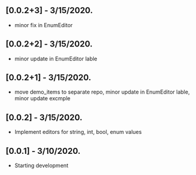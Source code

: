 ## [0.0.2+3] - 3/15/2020.

* minor fix in EnumEditor

## [0.0.2+2] - 3/15/2020.

* minor update in EnumEditor lable

## [0.0.2+1] - 3/15/2020.

* move demo_items to separate repo, minor update in EnumEditor lable, minor update excmple

## [0.0.2] - 3/15/2020.

* Implement editors for string, int, bool, enum values

## [0.0.1] - 3/10/2020.

* Starting development

